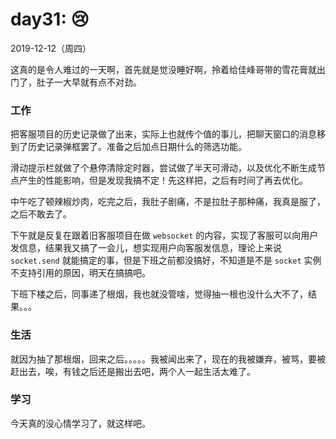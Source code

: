 # day31: 😢

2019-12-12（周四）

这真的是令人难过的一天啊，首先就是觉没睡好啊，拎着给佳峰哥带的雪花膏就出门了，肚子一大早就有点不对劲。

### 工作
把客服项目的历史记录做了出来，实际上也就传个值的事儿，把聊天窗口的消息移到了历史记录弹框罢了。准备之后加点日期什么的筛选功能。

滑动提示栏就做了个悬停清除定时器，尝试做了半天可滑动，以及优化不断生成节点产生的性能影响，但是发现我搞不定！先这样把，之后有时间了再去优化。

中午吃了顿辣椒炒肉，吃完之后，我肚子剧痛，不是拉肚子那种痛，我真是服了，之后不敢去了。

下午就是反复在跟着旧客服项目在做 `websocket` 的内容，实现了客服可以向用户发信息，结果我又搞了一会儿，想实现用户向客服发信息，理论上来说 `socket.send` 就能搞定的事，但是下班之前都没搞好，不知道是不是 `socket` 实例不支持引用的原因，明天在搞搞吧。

下班下楼之后，同事递了根烟，我也就没管啥，觉得抽一根也没什么大不了，结果。。。

### 生活
就因为抽了那根烟，回来之后。。。。。我被闻出来了，现在的我被嫌弃，被骂，要被赶出去，唉，有钱之后还是搬出去吧，两个人一起生活太难了。

### 学习
今天真的没心情学习了，就这样吧。
